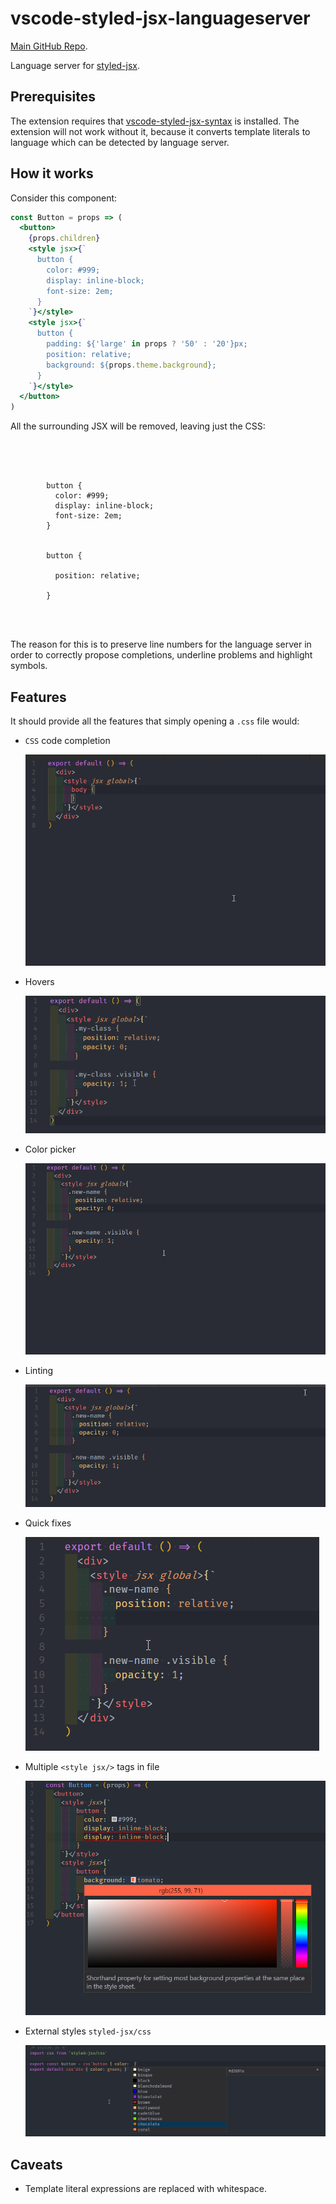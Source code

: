 # vscode-styled-jsx-languageserver

[Main GitHub Repo](https://github.com/Divlo/vscode-styled-jsx/).

Language server for [styled-jsx](https://github.com/zeit/styled-jsx).

## Prerequisites

The extension requires that [vscode-styled-jsx-syntax](https://github.com/Divlo/vscode-styled-jsx/vscode-styled-jsx-syntax) is installed. The extension will not work without it, because it converts template literals to language which can be detected by language server.

## How it works

Consider this component:

```jsx
const Button = props => (
  <button>
    {props.children}
    <style jsx>{`
      button {
        color: #999;
        display: inline-block;
        font-size: 2em;
      }
    `}</style>
    <style jsx>{`
      button {
        padding: ${'large' in props ? '50' : '20'}px;
        position: relative;
        background: ${props.theme.background};
      }
    `}</style>
  </button>
)
```

All the surrounding JSX will be removed, leaving just the CSS:

```




        button {
          color: #999;
          display: inline-block;
          font-size: 2em;
        }


        button {

          position: relative;

        }




```

The reason for this is to preserve line numbers for the language server in order
to correctly propose completions, underline problems and highlight symbols.

## Features

It should provide all the features that simply opening a `.css` file would:

- `CSS` code completion

  ![css-completion](https://raw.githubusercontent.com/Divlo/vscode-styled-jsx/master/.github/images/completion.gif)

- Hovers

  ![hover](https://raw.githubusercontent.com/Divlo/vscode-styled-jsx/master/.github/images/hover.gif)

- Color picker

  ![color-picker](https://raw.githubusercontent.com/Divlo/vscode-styled-jsx/master/.github/images/color-picker.gif)

- Linting

  ![lint](https://raw.githubusercontent.com/Divlo/vscode-styled-jsx/master/.github/images/linting.gif)

- Quick fixes

  ![quick-fixes](https://raw.githubusercontent.com/Divlo/vscode-styled-jsx/master/.github/images/quick-fixes.gif)

- Multiple `<style jsx/>` tags in file

  ![multiple-styled-jsx](https://raw.githubusercontent.com/Divlo/vscode-styled-jsx/master/.github/images/multiple-styled-jsx.png)

- External styles `styled-jsx/css`

  ![external-styles](https://raw.githubusercontent.com/Divlo/vscode-styled-jsx/master/.github/images/external-styles.png)

## Caveats

- Template literal expressions are replaced with whitespace.
